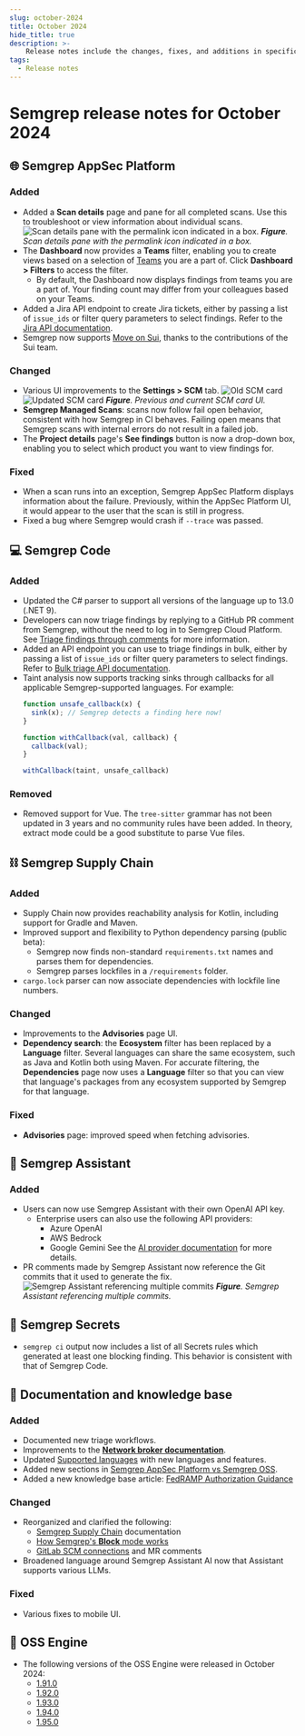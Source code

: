 ```yaml
---
slug: october-2024
title: October 2024
hide_title: true
description: >-
    Release notes include the changes, fixes, and additions in specific versions of Semgrep.
tags:
  - Release notes
---
```


# Semgrep release notes for October 2024

## 🌐 Semgrep AppSec Platform

### Added

- Added a **Scan details** page and pane for all completed scans. Use this to troubleshoot or view information about individual scans. 
![Scan details pane with the permalink icon indicated in a box.](/img/scan-details-permalink.png)
_**Figure**. Scan details pane with the permalink icon indicated in a box._
- The **Dashboard** now provides a **Teams** filter, enabling you to create views based on a selection of [Teams](/deployment/teams#teams-beta) you are a part of. Click **Dashboard > Filters** to access the filter.
  - By default, the Dashboard now displays findings from teams you are a part of. Your finding count may differ from your colleagues based on your Teams.
- Added a Jira API endpoint to create Jira tickets, either by passing a list of `issue_ids` or filter query parameters to select findings. Refer to the [<i class="fas fa-external-link fa-xs"></i> Jira API documentation](https://semgrep.dev/api/v1/docs/#tag/TicketingService/operation/semgrep_app.core_exp.notifications.ticketing.handlers.openapi_create_tickets).
- Semgrep now supports [Move on Sui](https://docs.sui.io/concepts/sui-move-concepts), thanks to the contributions of the Sui team.

### Changed

- Various UI improvements to the **Settings > SCM** tab.
![Old SCM card](/img/old-scm-card.png) 
![Updated SCM card](/img/new-scm-card.png)
_**Figure**. Previous and current SCM card UI._
- **Semgrep Managed Scans**: scans now follow fail open behavior, consistent with how Semgrep in CI behaves. Failing open means that Semgrep scans with internal errors do not result in a failed job.
- The **Project details** page's **See findings** button is now a drop-down box, enabling you to select which product you want to view findings for.

### Fixed

- When a scan runs into an exception, Semgrep AppSec Platform displays information about the failure. Previously, within the AppSec Platform UI, it would appear to the user that the scan is still in progress.
- Fixed a bug where Semgrep would crash if `--trace` was passed.

## 💻 Semgrep Code

### Added

- Updated the C# parser to support all versions of the language up to 13.0 (.NET 9).
- Developers can now triage findings by replying to a GitHub PR comment from Semgrep, without the need to log in to Semgrep Cloud Platform. See [Triage findings through comments](/semgrep-code/triage-remediation#triage-findings-through-pr-and-mr-comments) for more information.
- Added an API endpoint you can use to triage findings in bulk, either by passing a list of `issue_ids` or filter query parameters to select findings. Refer to [<i class="fas fa-external-link fa-xs"></i> Bulk triage API documentation](https://semgrep.dev/api/v1/docs/#tag/TriageService).
- Taint analysis now supports tracking sinks through callbacks for all applicable Semgrep-supported languages. For example:
  ```javascript
  function unsafe_callback(x) {
    sink(x); // Semgrep detects a finding here now!
  }
  
  function withCallback(val, callback) {
    callback(val);
  }
  
  withCallback(taint, unsafe_callback)
  ```

### Removed

- Removed support for Vue. The `tree-sitter` grammar has not been updated in 3 years and no community rules have been added. In theory, extract mode could be a good substitute to parse Vue files.

## ⛓️ Semgrep Supply Chain

### Added

- Supply Chain now provides reachability analysis for Kotlin, including support for Gradle and Maven.
- Improved support and flexibility to Python dependency parsing (public beta):
  - Semgrep now finds non-standard `requirements.txt` names and parses them for dependencies. 
  - Semgrep parses lockfiles in a `/requirements` folder.
- `cargo.lock` parser can now associate dependencies with lockfile line numbers.

### Changed

- Improvements to the **Advisories** page UI. <!-- 16657 -->
- **Dependency search**: the **Ecosystem** filter has been replaced by a **Language** filter. Several languages can share the same ecosystem, such as Java and Kotlin both using Maven. For accurate filtering, the **Dependencies** page now uses a **Language** filter so that you can view that language's packages from any ecosystem supported by Semgrep for that language.

### Fixed

- **Advisories** page: improved speed when fetching advisories.

## 🤖 Semgrep Assistant

### Added

- Users can now use Semgrep Assistant with their own OpenAI API key.
  - Enterprise users can also use the following API providers:
    - Azure OpenAI
    - AWS Bedrock
    - Google Gemini
 See the [AI provider documentation](/semgrep-assistant/getting-started#use-your-ai-provider) for more details.
- PR comments made by Semgrep Assistant now reference the Git commits that it used to generate the fix. <!-- 17152 -->
![Semgrep Assistant referencing multiple commits](/img/semgrep-assistant-reference-commits.png)
_**Figure**. Semgrep Assistant referencing multiple commits._

## 🔐 Semgrep Secrets

- `semgrep ci` output now includes a list of all Secrets rules which generated at least one blocking finding. This behavior is consistent with that of Semgrep Code.

## 📝 Documentation and knowledge base

### Added

- Documented new triage workflows.
- Improvements to the **[Network broker documentation](/semgrep-ci/network-broker)**.
- Updated [Supported languages](/supported-languages) with new languages and features.
- Added new sections in [Semgrep AppSec Platform vs Semgrep OSS](/semgrep-pro-vs-oss).
- Added a new knowledge base article: [FedRAMP Authorization Guidance](/kb/semgrep-appsec-platform/fedramp-with-semgrep)

### Changed

- Reorganized and clarified the following:
  - [Semgrep Supply Chain](/semgrep-supply-chain/overview) documentation
  - [How Semgrep's **Block** mode works](/semgrep-ci/configuring-blocking-and-errors-in-ci)
  - [GitLab SCM connections](/deployment/connect-scm#gitlab-self-managed-plans) and MR comments
- Broadened language around Semgrep Assistant AI now that Assistant supports various LLMs.

### Fixed

- Various fixes to mobile UI.

## 🔧 OSS Engine

- The following versions of the OSS Engine were released in October 2024:
  - [<i class="fas fa-external-link fa-xs"></i> 1.91.0](https://github.com/semgrep/semgrep/releases/tag/v1.91.0)
  - [<i class="fas fa-external-link fa-xs"></i> 1.92.0](https://github.com/semgrep/semgrep/releases/tag/v1.92.0)
  - [<i class="fas fa-external-link fa-xs"></i> 1.93.0](https://github.com/semgrep/semgrep/releases/tag/v1.93.0)
  - [<i class="fas fa-external-link fa-xs"></i> 1.94.0](https://github.com/semgrep/semgrep/releases/tag/v1.94.0)
  - [<i class="fas fa-external-link fa-xs"></i> 1.95.0](https://github.com/semgrep/semgrep/releases/tag/v1.95.0)
